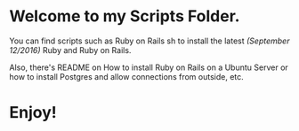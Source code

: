 # Welcome to my Scripts Folder.

You can find scripts such as Ruby on Rails sh to install the latest *(September 12/2016)* Ruby and Ruby on Rails.

Also, there's README on How to install Ruby on Rails on a Ubuntu Server or how to install Postgres and allow connections from outside, etc.

# Enjoy!
